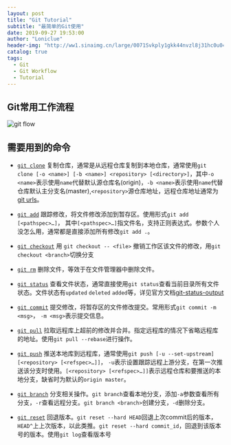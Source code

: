 ```yaml
---
layout: post
title: "Git Tutorial"
subtitle: "最简单的Git使用"
date: 2019-09-27 19:53:00
author: "Loniclue"
header-img: "http://ww1.sinaimg.cn/large/0071Svkply1gkk44nvzl8j31hc0u045a.jpg"
catalog: true
tags: 
  - Git
  - Git Workflow
  - Tutorial
---
```



Git常用工作流程  
--------------
![git flow](http://ww1.sinaimg.cn/large/0071Svkply1gkk44nv9xoj30sc0fdwez.jpg)

需要用到的命令  
-------------  
- [`git clone`][]  复制仓库，通常是从远程仓库复制到本地仓库，通常使用`git clone [-o <name>] [-b <name>] <repository> [<directory>]`，其中`-o <name>`表示使用`name`代替默认源仓库名(origin)，`-b <name>`表示使用`name`代替仓库默认主分支名(master),`<repository>`源仓库地址，远程仓库地址通常为[git urls][]。  
  

- [`git add`][]  跟踪修改，将文件修改添加到暂存区。使用形式`git add [<pathspec>…​]`， 其中`[<pathspec>…​]`指文件名，支持正则表达式。参数个人没怎么用，通常都是直接添加所有修改`git add .`。  
  

- [`git checkout`][] 用 `git checkout -- <file>` 撤销工作区该文件的修改，用`git checkout <branch>`切换分支
  

- [`git rm`][] 删除文件，等效于在文件管理器中删除文件。  
  

- [`git status`][] 查看文件状态，通常直接使用`git status`查看当前目录所有文件状态。文件状态有`updated` `deleted` `added`等，详见官方文档[git-status-output][]  
  

- [`git commit`][]  提交修改，将暂存区的文件修改提交。常用形式`git commit -m <msg>`， `-m <msg>`表示提交信息。  
  

- [`git pull`][]   拉取远程库上超前的修改并合并。指定远程库的情况下省略远程库的地址。使用`git pull --rebase`进行操作。  
  

- [`git push`][]  推送本地库到远程库，通常使用`git push [-u --set-upstream] [<repository> [<refspec>…​]]`， `-u`表示设置跟踪远程上游分支，在第一次推送该分支时使用。`[<repository> [<refspec>…​]]`表示远程仓库和要推送的本地分支，缺省时为默认的`origin master`。  
  

- [`git branch`][]  分支相关操作。`git branch`查看本地分支，添加`-a`参数查看所有分支，`-r`查看远程分支。`git branch <branch>`创建分支，`-d`删除分支。  
  

- [`git reset`][] 回退版本。`git reset --hard HEAD`回退上次commit后的版本，`HEAD^`上上次版本，以此类推。`git reset --hard commit_id`，回退到该版本号的版本。使用`git log`查看版本号  
  

[`git clone`]: https://git-scm.com/docs/git-clone "see Git docs"
[`git add`]: https://git-scm.com/docs/git-add "see Git docs"
[`git checkout`]: https://git-scm.com/docs/git-checkout "see Git docs"
[`git rm`]: https://git-scm.com/docs/git-rm "see Git docs"
[`git status`]: https://git-scm.com/docs/git-status "see Git docs"
[`git commit`]: https://git-scm.com/docs/git-commit "see Git docs"
[`git pull`]: https://git-scm.com/docs/git-pull "see Git docs"
[`git push`]: https://git-scm.com/docs/git-push "see Git docs"
[`git branch`]: https://git-scm.com/docs/git-branch "see Git docs"
[`git reset`]: https://git-scm.com/docs/git-reset "see Git docs"
[git urls]: https://git-scm.com/docs/git-clone#_git_urls_a_id_urls_a "see Git docs"
[git-status-output]: https://git-scm.com/docs/git-status#_output "see Git docs"